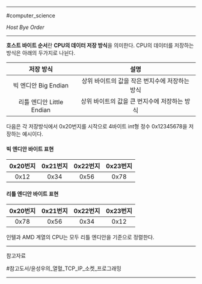 
---

#computer_science

*Host Bye Order*

---

**호스트 바이트 순서**란 **CPU의 데이터 저장 방식**을 의미한다.
CPU의 데이터를 저장하는 방식은 아래의 두가지로 나뉜다.

|         저장 방식         |                      설명                      |
|:-------------------------:|:----------------------------------------------:|
|   빅 엔디안 Big Endian    | 상위 바이트의 값을 작은 번지수에 저장하는 방식 |
| 리틀 엔디안 Little Endian |  상위 바이트의 값을 큰 번지수에 저장하는 방식  |

다음은 각 저장방식에서 0x20번지를 시작으로 4바이트 int형 정수 0x12345678을 저장하는 예시이다.

#### 빅 엔디안 바이트 표현

| 0x20번지 | 0x21번지 | 0x22번지 | 0x23번지 |
|:--------:|:--------:|:--------:|:--------:|
|   0x12   |   0x34   |   0x56   |   0x78   |

#### 리틀 엔디안 바이트 표현

| 0x20번지 | 0x21번지 | 0x22번지 | 0x23번지 |
|:--------:|:--------:|:--------:|:--------:|
|   0x78   |   0x56   |   0x34   |   0x12   |

인텔과 AMD  계열의 CPU는 모두 리틀 엔디안을 기준으로 정렬한다.

---

참고자료

#참고도서/윤성우의_열혈_TCP_IP_소켓_프로그래밍

---